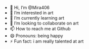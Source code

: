 - 👋 Hi, I’m @Mira406
- 👀 I’m interested in art
- 🌱 I’m currently learning art
- 💞️ I’m looking to collaborate on art
- 📫 How to reach me at Github
- 😄 Pronouns: being happy
- ⚡ Fun fact: i am really talented at art
  

<!---
Mira406/Mira406 is a ✨ special ✨ repository because its `README.md` (this file) appears on your GitHub profile.
You can click the Preview link to take a look at your changes.
--->
